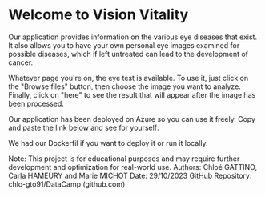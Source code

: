 # Welcome to Vision Vitality

Our application provides information on the various eye diseases that exist. It also allows you to have your own personal eye images examined for possible diseases, which if left untreated can lead to the development of cancer.

Whatever page you're on, the eye test is available. To use it, just click on the "Browse files" button, then choose the image you want to analyze. 
Finally, click on "here" to see the result that will appear after the image has been processed. 

Our application has been deployed on Azure so you can use it freely. Copy and paste the link below and see for yourself: 

We had our Dockerfil if you want to deploy it or run it locally.

Note: This project is for educational purposes and may require further development and optimization for real-world use.
Authors: Chloé GATTINO, Carla HAMEURY and Marie MICHOT
Date: 29/10/2023
GitHub Repository: chlo-gto91/DataCamp (github.com)
